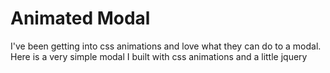 # Animated Modal

I've been getting into css animations and love what they can do to a modal. Here is a very simple modal I  built with css animations and a little jquery
